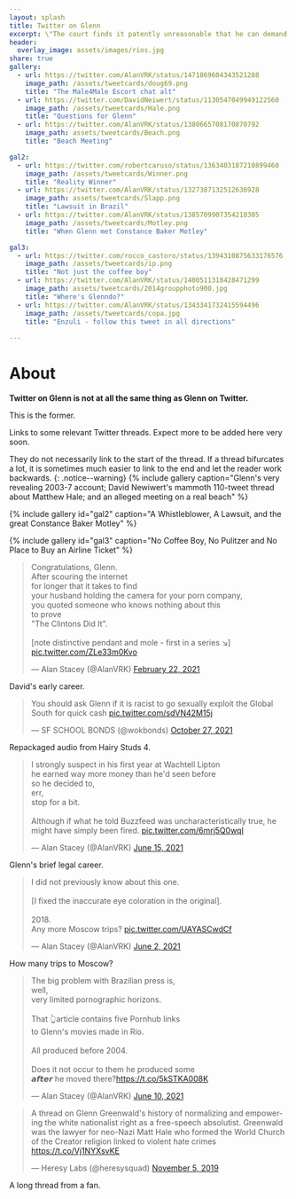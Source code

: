 ```yaml
---
layout: splash
title: Twitter on Glenn
excerpt: \"The court finds it patently unreasonable that he can demand such an exorbitant rate\" -- Constance Baker Motley.
header:
  overlay_image: assets/images/rios.jpg
share: true
gallery:
  - url: https://twitter.com/AlanVRK/status/1471869604343521288
    image_path: /assets/tweetcards/doug69.png
    title: "The Male4Male Escort chat alt"
  - url: https://twitter.com/DavidNeiwert/status/1130547049949122560
    image_path: /assets/tweetcards/Hale.png
    title: "Questions for Glenn"
  - url: https://twitter.com/AlanVRK/status/1380665708170870792
    image_path: assets/tweetcards/Beach.png
    title: "Beach Meeting"

gal2:
  - url: https://twitter.com/robertcaruso/status/1363403187210899460
    image_path: /assets/tweetcards/Winner.png
    title: "Reality Winner"
  - url: https://twitter.com/AlanVRK/status/1327387132512636928
    image_path: assets/tweetcards/Slapp.png
    title: "Lawsuit in Brazil"
  - url: https://twitter.com/AlanVRK/status/1385709907354210305
    image_path: /assets/tweetcards/Motley.png
    title: "When Glenn met Constance Baker Motley"

gal3:
  - url: https://twitter.com/rocco_castoro/status/1394310875633176576
    image_path: /assets/tweetcards/ip.png
    title: "Not just the coffee boy"
  - url: https://twitter.com/AlanVRK/status/1400511318428471299
    image_path: assets/tweetcards/2014groupphoto900.jpg
    title: "Where's Glenndo?"
  - url: https://twitter.com/AlanVRK/status/1343341732415594496
    image_path: /assets/tweetcards/copa.jpg
    title: "Enzuli - follow this tweet in all directions"
 
---
```



# About

__Twitter on Glenn is not at all the same thing as Glenn on Twitter.__

This is the former.

Links to some relevant Twitter threads. Expect more to be added here very soon.

They do not necessarily link to the start of the thread. If a thread bifurcates a lot, it is sometimes much easier to link to the end and let the reader work backwards.
{: .notice--warning}
{% include gallery caption="Glenn's very revealing 2003-7 account; David Newiwert's mammoth 110-tweet thread about Matthew Hale; and an alleged meeting on a real beach" %}

{% include gallery id="gal2" caption="A Whistleblower, A Lawsuit, and the great Constance Baker Motley" %}

{% include gallery id="gal3" caption="No Coffee Boy, No Pulitzer and No Place to Buy an Airline Ticket" %}

<div class="tweetgrid">
<div class="tweet">
<blockquote class="twitter-tweet" data-conversation="none"><p lang="en" dir="ltr">Congratulations, Glenn.<br>After scouring the internet<br>for longer that it takes to find<br>your husband holding the camera for your porn company,<br>you quoted someone who knows nothing about this<br>to prove<br>&quot;The Clintons Did It&quot;.<br><br>[note distinctive pendant and mole - first in a series ↘️] <a href="https://t.co/ZLe33m0Kvo">pic.twitter.com/ZLe33m0Kvo</a></p>&mdash; Alan Stacey (@AlanVRK) <a href="https://twitter.com/AlanVRK/status/1363913785262637066?ref_src=twsrc%5Etfw">February 22, 2021</a></blockquote> <script async src="https://platform.twitter.com/widgets.js" charset="utf-8"></script>
David's early career.
</div>
<div class="tweet">
<blockquote class="twitter-tweet"><p lang="en" dir="ltr">You should ask Glenn if it is racist to go sexually exploit the Global South for quick cash <a href="https://t.co/sdVN42M15j">pic.twitter.com/sdVN42M15j</a></p>&mdash; SF SCHOOL BONDS (@wokbonds) <a href="https://twitter.com/wokbonds/status/1453182583181697030?ref_src=twsrc%5Etfw">October 27, 2021</a></blockquote> <script async src="https://platform.twitter.com/widgets.js" charset="utf-8"></script>
Repackaged audio from Hairy Studs 4.
</div>
<div class="tweet">
<blockquote class="twitter-tweet" data-conversation="none"><p lang="en" dir="ltr">I strongly suspect in his first year at Wachtell Lipton<br>he earned way more money than he&#39;d seen before<br>so he decided to,<br>err,<br>stop for a bit.<br><br>Although if what he told Buzzfeed was uncharacteristically true, he might have simply been fired. <a href="https://t.co/6mrj5Q0wqI">pic.twitter.com/6mrj5Q0wqI</a></p>&mdash; Alan Stacey (@AlanVRK) <a href="https://twitter.com/AlanVRK/status/1404621837271773187?ref_src=twsrc%5Etfw">June 15, 2021</a></blockquote> <script async src="https://platform.twitter.com/widgets.js" charset="utf-8"></script>
Glenn's brief legal career.
</div>

<div class="tweet">
<blockquote class="twitter-tweet" data-conversation="none"><p lang="en" dir="ltr">I did not previously know about this one.<br><br>[I fixed the inaccurate eye coloration in the original].<br><br>2018.<br>Any more Moscow trips? <a href="https://t.co/UAYASCwdCf">pic.twitter.com/UAYASCwdCf</a></p>&mdash; Alan Stacey (@AlanVRK) <a href="https://twitter.com/AlanVRK/status/1399983068383940609?ref_src=twsrc%5Etfw">June 2, 2021</a></blockquote> <script async src="https://platform.twitter.com/widgets.js" charset="utf-8"></script>
How many trips to Moscow?
</div>
<div class="tweet">
<blockquote class="twitter-tweet" data-conversation="none"><p lang="en" dir="ltr">The big problem with Brazilian press is,<br>well,<br>very limited pornographic horizons.<br><br>That 👆article contains five Pornhub links<br>to Glenn&#39;s movies made in Rio.<br><br>All produced before 2004.<br><br>Does it not occur to them he produced some<br>𝙖𝙛𝙩𝙚𝙧 he moved there?<a href="https://t.co/5kSTKA008K">https://t.co/5kSTKA008K</a></p>&mdash; Alan Stacey (@AlanVRK) <a href="https://twitter.com/AlanVRK/status/1403111424306548736?ref_src=twsrc%5Etfw">June 10, 2021</a></blockquote> <script async src="https://platform.twitter.com/widgets.js" charset="utf-8"></script>
</div>
<div class="tweet">
<blockquote class="twitter-tweet" data-conversation="none"><p lang="en" dir="ltr">A thread on Glenn Greenwald&#39;s history of normalizing and empowering the white nationalist right as a free-speech absolutist. Greenwald was the lawyer for neo-Nazi Matt Hale who formed the World Church of the Creator religion linked to violent hate crimes <a href="https://t.co/Vj1NYXsvKE">https://t.co/Vj1NYXsvKE</a></p>&mdash; Heresy Labs (@heresysquad) <a href="https://twitter.com/heresysquad/status/1191762909325492225?ref_src=twsrc%5Etfw">November 5, 2019</a></blockquote> <script async src="https://platform.twitter.com/widgets.js" charset="utf-8"></script>
A long thread from a fan.
</div>
</div>
